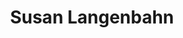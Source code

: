 ---
title: Susan Langenbahn
layout: people
featured_image: 
featured_image_attr: 
featured_image_alt: 
featured_image_caption: 
---